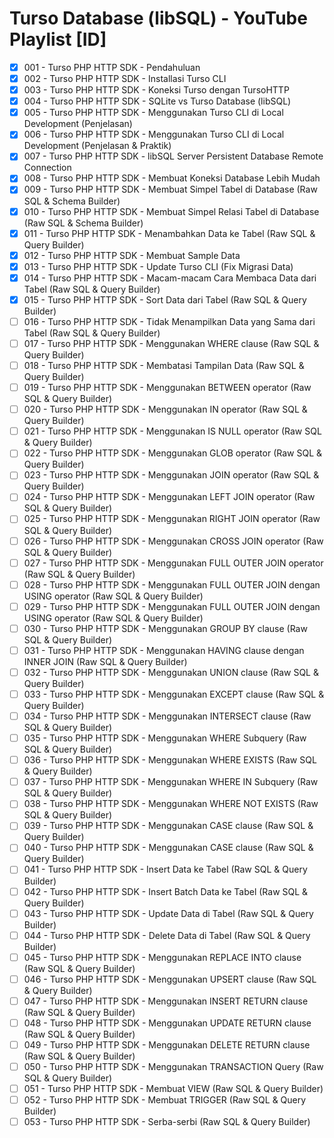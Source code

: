 # Turso Database (libSQL) - YouTube Playlist [ID]
- [x] 001 - Turso PHP HTTP SDK - Pendahuluan
- [x] 002 - Turso PHP HTTP SDK - Installasi Turso CLI
- [x] 003 - Turso PHP HTTP SDK - Koneksi Turso dengan TursoHTTP
- [x] 004 - Turso PHP HTTP SDK - SQLite vs Turso Database (libSQL)
- [x] 005 - Turso PHP HTTP SDK - Menggunakan Turso CLI di Local Development (Penjelasan)
- [x] 006 - Turso PHP HTTP SDK - Menggunakan Turso CLI di Local Development (Penjelasan & Praktik)
- [x] 007 - Turso PHP HTTP SDK - libSQL Server Persistent Database Remote Connection
- [x] 008 - Turso PHP HTTP SDK - Membuat Koneksi Database Lebih Mudah
- [x] 009 - Turso PHP HTTP SDK - Membuat Simpel Tabel di Database (Raw SQL & Schema Builder)
- [x] 010 - Turso PHP HTTP SDK - Membuat Simpel Relasi Tabel di Database (Raw SQL & Schema Builder)
- [x] 011 - Turso PHP HTTP SDK - Menambahkan Data ke Tabel (Raw SQL & Query Builder)
- [x] 012 - Turso PHP HTTP SDK - Membuat Sample Data
- [x] 013 - Turso PHP HTTP SDK - Update Turso CLI (Fix Migrasi Data)
- [x] 014 - Turso PHP HTTP SDK - Macam-macam Cara Membaca Data dari Tabel (Raw SQL & Query Builder)
- [x] 015 - Turso PHP HTTP SDK - Sort Data dari Tabel (Raw SQL & Query Builder)
- [ ] 016 - Turso PHP HTTP SDK - Tidak Menampilkan Data yang Sama dari Tabel (Raw SQL & Query Builder)
- [ ] 017 - Turso PHP HTTP SDK - Menggunakan WHERE clause (Raw SQL & Query Builder)
- [ ] 018 - Turso PHP HTTP SDK - Membatasi Tampilan Data (Raw SQL & Query Builder)
- [ ] 019 - Turso PHP HTTP SDK - Menggunakan BETWEEN operator (Raw SQL & Query Builder)
- [ ] 020 - Turso PHP HTTP SDK - Menggunakan IN operator (Raw SQL & Query Builder)
- [ ] 021 - Turso PHP HTTP SDK - Menggunakan IS NULL operator (Raw SQL & Query Builder)
- [ ] 022 - Turso PHP HTTP SDK - Menggunakan GLOB operator (Raw SQL & Query Builder)
- [ ] 023 - Turso PHP HTTP SDK - Menggunakan JOIN operator (Raw SQL & Query Builder)
- [ ] 024 - Turso PHP HTTP SDK - Menggunakan LEFT JOIN operator (Raw SQL & Query Builder)
- [ ] 025 - Turso PHP HTTP SDK - Menggunakan RIGHT JOIN operator (Raw SQL & Query Builder)
- [ ] 026 - Turso PHP HTTP SDK - Menggunakan CROSS JOIN operator (Raw SQL & Query Builder)
- [ ] 027 - Turso PHP HTTP SDK - Menggunakan FULL OUTER JOIN operator (Raw SQL & Query Builder)
- [ ] 028 - Turso PHP HTTP SDK - Menggunakan FULL OUTER JOIN dengan USING operator (Raw SQL & Query Builder)
- [ ] 029 - Turso PHP HTTP SDK - Menggunakan FULL OUTER JOIN dengan USING operator (Raw SQL & Query Builder)
- [ ] 030 - Turso PHP HTTP SDK - Menggunakan GROUP BY clause (Raw SQL & Query Builder)
- [ ] 031 - Turso PHP HTTP SDK - Menggunakan HAVING clause dengan INNER JOIN (Raw SQL & Query Builder)
- [ ] 032 - Turso PHP HTTP SDK - Menggunakan UNION clause (Raw SQL & Query Builder)
- [ ] 033 - Turso PHP HTTP SDK - Menggunakan EXCEPT clause (Raw SQL & Query Builder)
- [ ] 034 - Turso PHP HTTP SDK - Menggunakan INTERSECT clause (Raw SQL & Query Builder)
- [ ] 035 - Turso PHP HTTP SDK - Menggunakan WHERE Subquery (Raw SQL & Query Builder)
- [ ] 036 - Turso PHP HTTP SDK - Menggunakan WHERE EXISTS (Raw SQL & Query Builder)
- [ ] 037 - Turso PHP HTTP SDK - Menggunakan WHERE IN Subquery (Raw SQL & Query Builder)
- [ ] 038 - Turso PHP HTTP SDK - Menggunakan WHERE NOT EXISTS (Raw SQL & Query Builder)
- [ ] 039 - Turso PHP HTTP SDK - Menggunakan CASE clause (Raw SQL & Query Builder)
- [ ] 040 - Turso PHP HTTP SDK - Menggunakan CASE clause (Raw SQL & Query Builder)
- [ ] 041 - Turso PHP HTTP SDK - Insert Data ke Tabel (Raw SQL & Query Builder)
- [ ] 042 - Turso PHP HTTP SDK - Insert Batch Data ke Tabel (Raw SQL & Query Builder)
- [ ] 043 - Turso PHP HTTP SDK - Update Data di Tabel (Raw SQL & Query Builder)
- [ ] 044 - Turso PHP HTTP SDK - Delete Data di Tabel (Raw SQL & Query Builder)
- [ ] 045 - Turso PHP HTTP SDK - Menggunakan REPLACE INTO clause (Raw SQL & Query Builder)
- [ ] 046 - Turso PHP HTTP SDK - Menggunakan UPSERT clause (Raw SQL & Query Builder)
- [ ] 047 - Turso PHP HTTP SDK - Menggunakan INSERT RETURN clause (Raw SQL & Query Builder)
- [ ] 048 - Turso PHP HTTP SDK - Menggunakan UPDATE RETURN clause (Raw SQL & Query Builder)
- [ ] 049 - Turso PHP HTTP SDK - Menggunakan DELETE RETURN clause (Raw SQL & Query Builder)
- [ ] 050 - Turso PHP HTTP SDK - Menggunakan TRANSACTION Query (Raw SQL & Query Builder)
- [ ] 051 - Turso PHP HTTP SDK - Membuat VIEW (Raw SQL & Query Builder)
- [ ] 052 - Turso PHP HTTP SDK - Membuat TRIGGER (Raw SQL & Query Builder)
- [ ] 053 - Turso PHP HTTP SDK - Serba-serbi (Raw SQL & Query Builder)
